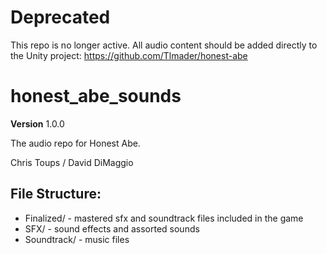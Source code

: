 # Deprecated
This repo is no longer active. All audio content should be added directly to the Unity project: https://github.com/Tlmader/honest-abe

# honest_abe_sounds
**Version** 1.0.0

The audio repo for Honest Abe.

Chris Toups / David DiMaggio

## File Structure:
  - Finalized/ - mastered sfx and soundtrack files included in the game
  - SFX/ - sound effects and assorted sounds
  - Soundtrack/ - music files
